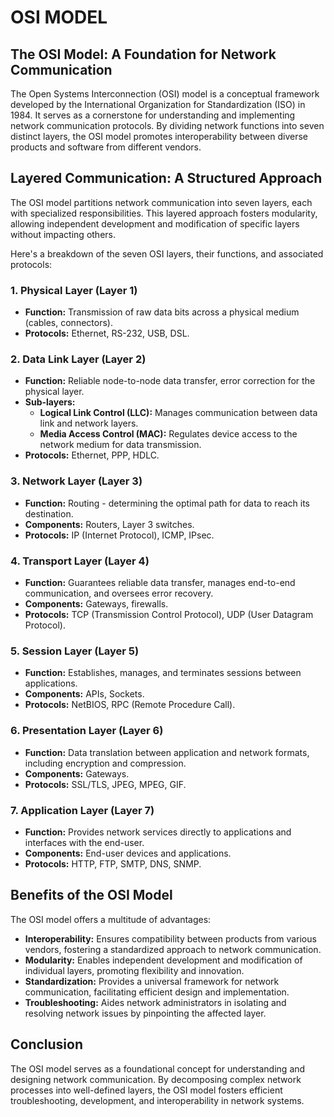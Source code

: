 # OSI MODEL

## The OSI Model: A Foundation for Network Communication

The Open Systems Interconnection (OSI) model is a conceptual framework developed by the International Organization for Standardization (ISO) in 1984. It serves as a cornerstone for understanding and implementing network communication protocols. By dividing network functions into seven distinct layers, the OSI model promotes interoperability between diverse products and software from different vendors.

## Layered Communication: A Structured Approach

The OSI model partitions network communication into seven layers, each with specialized responsibilities. This layered approach fosters modularity, allowing independent development and modification of specific layers without impacting others.

Here's a breakdown of the seven OSI layers, their functions, and associated protocols:

### 1. Physical Layer (Layer 1)
- **Function:** Transmission of raw data bits across a physical medium (cables, connectors).
- **Protocols:** Ethernet, RS-232, USB, DSL.

### 2. Data Link Layer (Layer 2)
- **Function:** Reliable node-to-node data transfer, error correction for the physical layer.
- **Sub-layers:**
    - **Logical Link Control (LLC):** Manages communication between data link and network layers.
    - **Media Access Control (MAC):** Regulates device access to the network medium for data transmission.
- **Protocols:** Ethernet, PPP, HDLC.

### 3. Network Layer (Layer 3)
- **Function:** Routing - determining the optimal path for data to reach its destination.
- **Components:** Routers, Layer 3 switches.
- **Protocols:** IP (Internet Protocol), ICMP, IPsec.

### 4. Transport Layer (Layer 4)
- **Function:** Guarantees reliable data transfer, manages end-to-end communication, and oversees error recovery.
- **Components:** Gateways, firewalls.
- **Protocols:** TCP (Transmission Control Protocol), UDP (User Datagram Protocol).

### 5. Session Layer (Layer 5)
- **Function:** Establishes, manages, and terminates sessions between applications.
- **Components:** APIs, Sockets.
- **Protocols:** NetBIOS, RPC (Remote Procedure Call).

### 6. Presentation Layer (Layer 6)
- **Function:** Data translation between application and network formats, including encryption and compression.
- **Components:** Gateways.
- **Protocols:** SSL/TLS, JPEG, MPEG, GIF.

### 7. Application Layer (Layer 7)
- **Function:** Provides network services directly to applications and interfaces with the end-user.
- **Components:** End-user devices and applications.
- **Protocols:** HTTP, FTP, SMTP, DNS, SNMP.

## Benefits of the OSI Model

The OSI model offers a multitude of advantages:

- **Interoperability:** Ensures compatibility between products from various vendors, fostering a standardized approach to network communication.
- **Modularity:** Enables independent development and modification of individual layers, promoting flexibility and innovation.
- **Standardization:** Provides a universal framework for network communication, facilitating efficient design and implementation.
- **Troubleshooting:** Aides network administrators in isolating and resolving network issues by pinpointing the affected layer.

## Conclusion

The OSI model serves as a foundational concept for understanding and designing network communication. By decomposing complex network processes into well-defined layers, the OSI model fosters efficient troubleshooting, development, and interoperability in network systems.